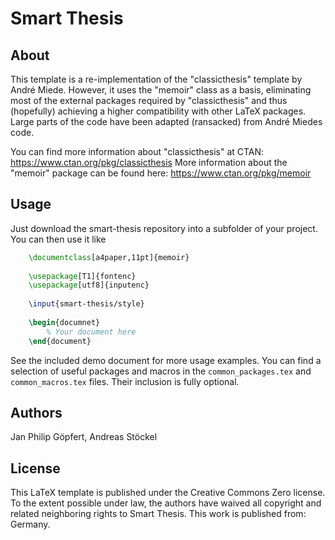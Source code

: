 Smart Thesis
============

About
-----

This template is a re-implementation of the "classicthesis" template by André
Miede. However, it uses the "memoir" class as a basis, eliminating most
of the external packages required by "classicthesis" and thus (hopefully)
achieving a higher compatibility with other LaTeX packages. Large parts of
the code have been adapted (ransacked) from André Miedes code.

You can find more information about "classicthesis" at CTAN: https://www.ctan.org/pkg/classicthesis
More information about the "memoir" package can be found here: https://www.ctan.org/pkg/memoir

Usage
-----

Just download the smart-thesis repository into a subfolder of your project.
You can then use it like

````tex 
    \documentclass[a4paper,11pt]{memoir}
    
    \usepackage[T1]{fontenc}
    \usepackage[utf8]{inputenc}
    
    \input{smart-thesis/style}
    
    \begin{documnet}
        % Your document here
    \end{document}
````

See the included demo document for more usage examples. You can find a selection of useful
packages and macros in the `common_packages.tex` and `common_macros.tex` files. Their inclusion
is fully optional.

Authors
-------

Jan Philip Göpfert, Andreas Stöckel



License
-------

This LaTeX template is published under the Creative Commons Zero license. To
the extent possible under law, the authors have waived all copyright and
related neighboring rights to Smart Thesis. This work is published from:
Germany.

